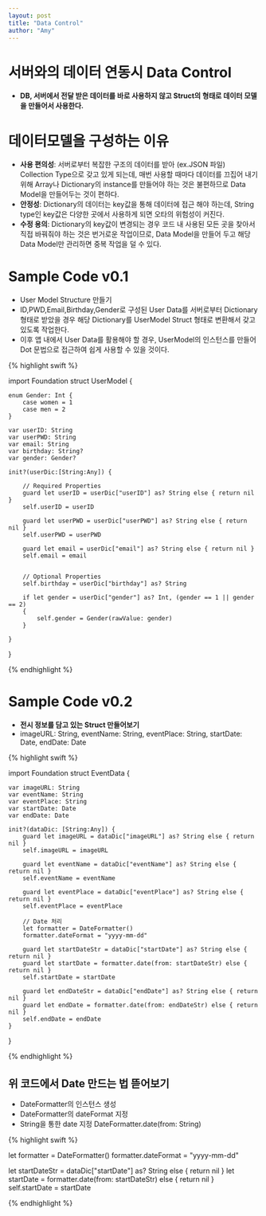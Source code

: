 ```yaml
---
layout: post
title: "Data Control"
author: "Amy"
---
```


# 서버와의 데이터 연동시 Data Control 
- **DB, 서버에서 전달 받은 데이터를 바로 사용하지 않고 Struct의 형태로 데이터 모델을 만들어서 사용한다.**

# 데이터모델을 구성하는 이유- **사용 편의성**: 서버로부터 복잡한 구조의 데이터를 받아 (ex.JSON 파일) Collection Type으로 갖고 있게 되는데, 매번 사용할 때마다 데이터를 끄집어 내기위해 Array나 Dictionary의 instance를 만들어야 하는 것은 불편하므로 Data Model을 만들어두는 것이 편하다.- **안정성**: Dictionary의 데이터는 key값을 통해 데이터에 접근 해야 하는데, String type인 key값은 다양한 곳에서 사용하게 되면 오타의 위험성이 커진다.- **수정 용의**: Dictionary의 key값이 변경되는 경우 코드 내 사용된 모든 곳을 찾아서 직접 바꿔줘야 하는 것은 번거로운 작업이므로, Data Model을 만들어 두고 해당 Data Model만 관리하면 중복 작업을 덜 수 있다.

# Sample Code v0.1
- User Model Structure 만들기
- ID,PWD,Email,Birthday,Gender로 구성된 User Data를 서버로부터 Dictionary 형태로 받았을 경우 해당 Dictionary를 UserModel Struct 형태로 변환해서 갖고 있도록 작업한다.
- 이후 앱 내에서 User Data를 활용해야 할 경우, UserModel의 인스턴스를 만들어 Dot 문법으로 접근하여 쉽게 사용할 수 있을 것이다.

{% highlight swift %}

import Foundation
struct UserModel {

    enum Gender: Int {
        case women = 1
        case men = 2
    }
    
    var userID: String
    var userPWD: String
    var email: String
    var birthday: String?
    var gender: Gender?
    
    init?(userDic:[String:Any]) {
        
        // Required Properties
        guard let userID = userDic["userID"] as? String else { return nil }
        self.userID = userID
        
        guard let userPWD = userDic["userPWD"] as? String else { return nil }
        self.userPWD = userPWD
        
        guard let email = userDic["email"] as? String else { return nil }
        self.email = email
        
        
        // Optional Properties
        self.birthday = userDic["birthday"] as? String
        
        if let gender = userDic["gender"] as? Int, (gender == 1 || gender == 2)
        {
            self.gender = Gender(rawValue: gender)
        }
        
    }
    
}

{% endhighlight %}

# Sample Code v0.2
- **전시 정보를 담고 있는 Struct 만들어보기**
- imageURL: String, eventName: String, eventPlace: String, startDate: Date, endDate: Date


{% highlight swift %}

import Foundation
struct EventData {
    
    var imageURL: String
    var eventName: String
    var eventPlace: String
    var startDate: Date
    var endDate: Date
    
    init?(dataDic: [String:Any]) {
        guard let imageURL = dataDic["imageURL"] as? String else { return nil }
        self.imageURL = imageURL
        
        guard let eventName = dataDic["eventName"] as? String else { return nil }
        self.eventName = eventName
        
        guard let eventPlace = dataDic["eventPlace"] as? String else { return nil }
        self.eventPlace = eventPlace
        
        // Date 처리
        let formatter = DateFormatter()
        formatter.dateFormat = "yyyy-mm-dd"
        
        guard let startDateStr = dataDic["startDate"] as? String else { return nil }
        guard let startDate = formatter.date(from: startDateStr) else { return nil }
        self.startDate = startDate
        
        guard let endDateStr = dataDic["endDate"] as? String else { return nil }
        guard let endDate = formatter.date(from: endDateStr) else { return nil }
        self.endDate = endDate
    }
}

{% endhighlight %}

## 위 코드에서 Date 만드는 법 뜯어보기
- DateFormatter의 인스턴스 생성
- DateFormatter의 dateFormat 지정
- String을 통한 date 지정 DateFormatter.date(from: String)

{% highlight swift %}

let formatter = DateFormatter()
formatter.dateFormat = "yyyy-mm-dd"

let startDateStr = dataDic["startDate"] as? String else { return nil }
let startDate = formatter.date(from: startDateStr) else { return nil }
self.startDate = startDate

{% endhighlight %}